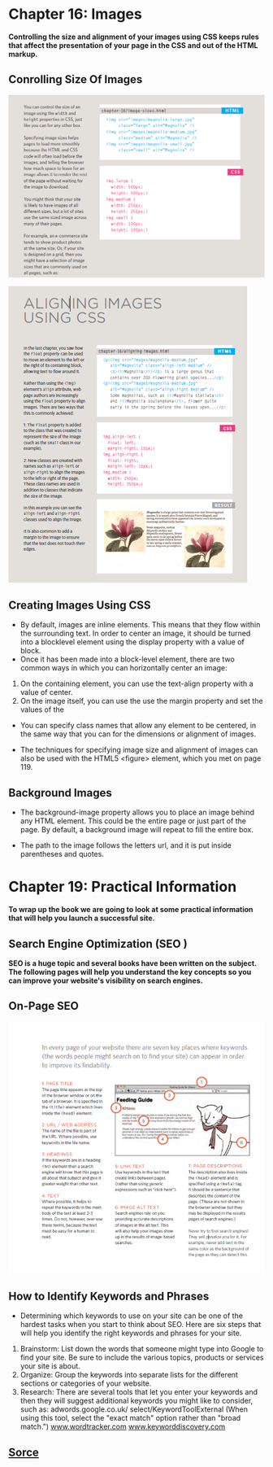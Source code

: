 # Chapter 16: Images
**Controlling the size and alignment of your images using CSS keeps rules that affect the presentation of your page in the CSS and out of the HTML markup.**
## Conrolling Size Of Images
![Image](/Images201/aq10.png)

![Image](/Images201/aq11.png)

## Creating Images Using CSS 
+ By default, images are inline elements. This means that they flow within the surrounding text. In order to center an image, it should be turned into a blocklevel element using the display property with a value of block.
+  Once it has been made into a block-level element, there are two common ways in which you can horizontally center an image:


1. On the containing element, you can use the text-align
property with a value of center.
2. On the image itself, you can use the use the margin property and set the values of the

+ You can specify class names that allow any element to be centered, in the same way that you can for the dimensions or alignment of images.

+ The techniques for specifying image size and alignment of images can also be used with the HTML5 \<figure> element, which you met on page 119.

## Background Images

- The background-image property allows you to place an image behind any HTML element. This could be the entire page or just part of the page. By default, a background image will repeat to fill the entire box.


+ The path to the image follows the letters url, and it is put inside parentheses and quotes.
# Chapter 19: Practical Information
**To wrap up the book we are going to look at some practical information that will help you launch a successful site.**
## Search Engine Optimization (SEO ) 
**SEO is a huge topic and several books have been written on the subject. The following pages will help you understand the key concepts so you can improve your website's visibility on search engines.**
## On-Page SEO

![Image](/Images201/aq12.png)

## How to Identify Keywords and Phrases
* Determining which keywords to use on your site can be one of the hardest tasks when you start to think about SEO. Here are six steps that will help you identify the right keywords and phrases for your site.
1. Brainstorm: List down the words that someone might type into Google to find your site. Be sure to include the various topics, products or services your site is about.
2. Organize: Group the keywords into separate lists for the different sections or categories of your website.
3. Research: There are several tools that let you enter your keywords and then they will suggest additional keywords you might like to consider, such as: adwords.google.co.uk/ select/KeywordToolExternal (When using this tool, select the "exact match" option rather than "broad match.") www.wordtracker.com www.keyworddiscovery.com


## [Sorce](https://drive.google.com/file/d/1OuBQfpRFPnLGq8LmJIgrWFRqQTXUegTr/view?usp=sharing)